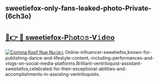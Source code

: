 ## sweetiefox-only-fans​-leaked-photo​-Private-(6ch3o)


# <h2><a href="https://mediaupload.pro?title=sweetiefox&ref=git">🔗👉 🔴 sweetiefox-P𝚑ot𝚘𝚜-V𝚒d𝚎o</a></h2>

[![Corinna Kopf Nue Nu𝚍e𝚜](https://i.imgur.com/0qMVB7G.gif)](https://mediaupload.pro?title=sweetiefox&ref=git)
Online-influencer-sweetiefox,known-for-publishing-dance-and-lifestyle-content,-including-performances-and-vlogs-on-social-media-platforms.Brilliant-ventriloquist-assistant-sweetiefox,celebrated-for-their-exceptional-abilities-and-accomplishments-in-assisting-ventriloquists.  